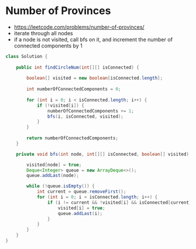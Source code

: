 # Number of Provinces

- https://leetcode.com/problems/number-of-provinces/
- iterate through all nodes
- if a node is not visited, call bfs on it, and increment the number of connected components by 1

```java
class Solution {
    
    public int findCircleNum(int[][] isConnected) {
        
        boolean[] visited = new boolean[isConnected.length];
        
        int numberOfConnectedComponents = 0;
        
        for (int i = 0; i < isConnected.length; i++) {
            if (!visited[i]) {
                numberOfConnectedComponents += 1;
                bfs(i, isConnected, visited);
            }
        }
        
        return numberOfConnectedComponents;
    }

    private void bfs(int node, int[][] isConnected, boolean[] visited) {

        visited[node] = true;
        Deque<Integer> queue = new ArrayDeque<>();
        queue.addLast(node);

        while (!queue.isEmpty()) {
            int current = queue.removeFirst();
            for (int i = 0; i < isConnected.length; i++) {
                if (i != current && !visited[i] && isConnected[current][i] == 1) {
                    visited[i] = true;
                    queue.addLast(i);
                }
            }
        }
    }
}
```
